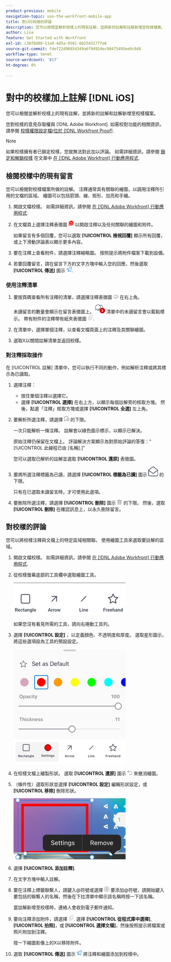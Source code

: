 ```yaml
---
product-previous: mobile
navigation-topic: use-the-workfront-mobile-app
title: 對iOS校樣的評論
description: 您可以檢閱並解析校樣上的現有註解，並將新的註解和註解新增至校樣檔案。
author: Lisa
feature: Get Started with Workfront
exl-id: c38f0d80-11e0-4d5a-9591-602543177fe6
source-git-commit: fdef22d9685d349a6f9492dec98475493ee9c048
workflow-type: tm+mt
source-wordcount: '817'
ht-degree: 0%

---
```


# 對中的校樣加上註解 [!DNL iOS]

您可以檢閱並解析校樣上的現有註解，並將新的註解和註解新增至校樣檔案。

您對校樣的意見存取權與 [!DNL Adobe Workfront]. 如需校對功能的相關資訊，請參閱 [校樣權限設定檔(位於 [!DNL Workfront Proof]](../../../workfront-proof/wp-acct-admin/account-settings/proof-perm-profiles-in-wp.md).

>[!NOTE]
>
>如果校樣擁有者已鎖定校樣，您就無法對此加以評論。 如需詳細資訊，請參閱 [鎖定和解鎖校樣](../../../workfront-basics/mobile-apps/using-the-workfront-mobile-app/work-with-proofs-in-mobile-app.md#lock) 在文章中 [在 [!DNL Adobe Workfront] 行動應用程式](../../../workfront-basics/mobile-apps/using-the-workfront-mobile-app/work-with-proofs-in-mobile-app.md).

## 檢閱校樣中的現有留言

您可以檢閱對校樣檔案所做的註解。 注釋通常具有關聯的繪圖，以調用注釋所引用的文檔的區域。 繪圖可以包括箭頭、線、矩形、加亮和手繪。

1. 開啟文檔校樣。 如需詳細資訊，請參閱 [在 [!DNL Adobe Workfront] 行動應用程式](../../../workfront-basics/mobile-apps/using-the-workfront-mobile-app/work-with-proofs-in-mobile-app.md).
1. 在文檔頁上選擇注釋表徵圖 ![文檔上的注釋表徵圖](assets/mobile-comment-icon-on-proofdoc-30x34.png) 以開啟注釋以及任何關聯的繪圖和附件。

   如果留言有多個回覆，您可以選取 **[!UICONTROL 檢視回覆]** 顯示所有回覆，或上下滑動評論表以顯示更多內容。

1. 要在注釋上查看附件，請選擇注釋縮略圖。 按照提示將附件檔案下載到設備。
1. 若要回覆留言，請在留言下方的文字方塊中輸入您的回應，然後選取 **[!UICONTROL 傳送]** 圖示 ![傳送圖示](assets/mobile-send-icon-25x26.png).

### 使用注釋清單

1. 要按頁碼查看所有注釋的清單，請選擇注釋表徵圖 ![注釋表徵圖](assets/mobile-comment-icon-30x25.png) 在右上角。

   未讀留言的數量會顯示在留言表徵圖上。 ![未讀留言數](assets/mobile-unread-comments-icon-30x27.png) 清單中的未讀留言會以藍點標示。 帶有附件的注釋帶有紙夾表徵圖 ![[!UICONTROL 附件] 圖示](assets/mobile-paper-clip-icon.png).

1. 在清單中，選擇單個注釋，以查看文檔頁面上的注釋及其關聯繪圖。
1. 選取X以關閉註解清單並返回校樣。

### 對注釋採取操作

在 [!UICONTROL 註解] 清單中，您可以執行不同的動作，例如解析注釋或將其標示為已讀取。

1. 選擇注釋：

   * 按住單個注釋以選擇它。
   * 選擇 **[!UICONTROL 選擇]** 在右上方，以顯示每個註解旁的核取方塊。 然後，點選「注釋」核取方塊或選擇 **[!UICONTROL 全選]** 左上角。

1. 要解析所選注釋，請選擇 ![[!UICONTROL 解析注釋] 圖示](assets/mobile-resolvecomment-icon-30x30.png) 的下限。

   一次只能解析一條注釋。 註解會以綠色圖示標示，以顯示已解決。

   原始注釋仍保留在文檔上。 評論解決方案顯示為對原始評論的答復：&quot;[!UICONTROL 此線程已由 [名稱].]&quot;

   您可以選取已解析的註解並選取 **[!UICONTROL 還原]** 表徵圖。

1. 要將所選注釋標籤為已讀，請選擇 **[!UICONTROL 標籤為已讀]** 圖示 ![標籤為已讀](assets/mobile-markread-icon-30x31.png) 的下限。

   只有在已選取未讀留言時，才可使用此選項。

1. 要刪除所選注釋，請選擇 **[!UICONTROL 刪除]** 圖示 ![](assets/delete-30x28.png) 的下限。 然後，選取 **[!UICONTROL 刪除]** 在確認訊息上，以永久刪除留言。

## 對校樣的評論

您可以將校樣注釋與文檔上的特定區域相關聯。 使用繪圖工具來選取要註解的區域。

1. 開啟文檔校樣。 如需詳細資訊，請參閱 [在 [!DNL Adobe Workfront] 行動應用程式](../../../workfront-basics/mobile-apps/using-the-workfront-mobile-app/work-with-proofs-in-mobile-app.md).
1. 從校樣螢幕底部的工具欄中選取繪圖工具。

   ![校樣注釋工具欄](assets/android-proof-comment-toolbar-350x102.png)

   如果您沒有看見所需的工具，請向右捲動工具列。

1. 選擇 **[!UICONTROL 設定]** ，以定義顏色、不透明度和厚度。 選取星形圖示，將這些選項設為工具的預設設定。

   ![繪圖工具設定](assets/ios-drawingtoolsettings-350x359.png)

1. 在校樣文檔上繪製形狀。 選取 **[!UICONTROL 還原]** 圖示 ![還原](assets/android-undo-icon-30x31.png) 來撤消繪圖。
1. （條件性）選取形狀並選擇 **[!UICONTROL 設定]** 編輯形狀設定，或 **[!UICONTROL 移除]** 刪除形狀。

   ![繪圖菜單](assets/ios-drawing-settingsremove-350x190.png)

1. 選擇 **[!UICONTROL 添加註釋]**.
1. 在文字方塊中輸入註解。
1. 要在注釋上標籤聯繫人，請鍵入@符號或選擇 ![[!UICONTROL 標籤聯繫人]](assets/mobile-tag-user-icon.png) 要添加@符號，請開始鍵入要包括的聯繫人的名稱，然後在下拉清單中顯示該名稱時按一下該名稱。

   當註解新增至校樣時，連絡人會收到電子郵件通知。

1. 要向注釋添加附件，請選擇 ![[!UICONTROL 附件] 圖示](assets/mobile-paper-clip-icon.png). 選擇 **[!UICONTROL 從程式庫中選擇]**, **[!UICONTROL 拍照]**，或 **[!UICONTROL 選擇文檔]**，然後按照提示將檔案或照片附加到注釋。

   按一下縮圖影像上的X以移除附件。

1. 選取 **[!UICONTROL 傳送]** 圖示 ![傳送圖示](assets/mobile-send-icon-25x26.png) 將注釋和繪圖添加到校樣中。
